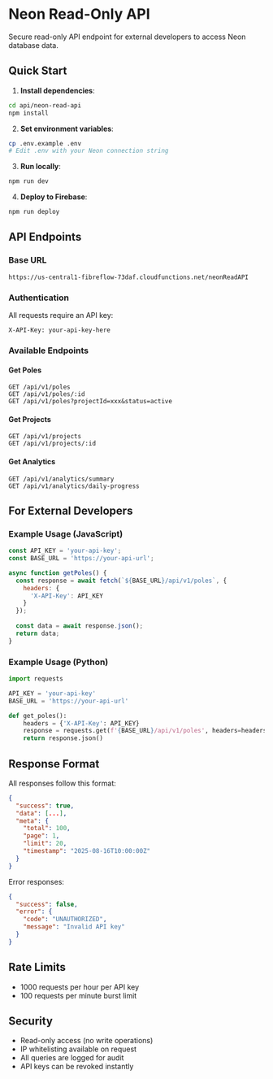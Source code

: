# Neon Read-Only API

Secure read-only API endpoint for external developers to access Neon database data.

## Quick Start

1. **Install dependencies**:
```bash
cd api/neon-read-api
npm install
```

2. **Set environment variables**:
```bash
cp .env.example .env
# Edit .env with your Neon connection string
```

3. **Run locally**:
```bash
npm run dev
```

4. **Deploy to Firebase**:
```bash
npm run deploy
```

## API Endpoints

### Base URL
```
https://us-central1-fibreflow-73daf.cloudfunctions.net/neonReadAPI
```

### Authentication
All requests require an API key:
```
X-API-Key: your-api-key-here
```

### Available Endpoints

#### Get Poles
```
GET /api/v1/poles
GET /api/v1/poles/:id
GET /api/v1/poles?projectId=xxx&status=active
```

#### Get Projects
```
GET /api/v1/projects
GET /api/v1/projects/:id
```

#### Get Analytics
```
GET /api/v1/analytics/summary
GET /api/v1/analytics/daily-progress
```

## For External Developers

### Example Usage (JavaScript)
```javascript
const API_KEY = 'your-api-key';
const BASE_URL = 'https://your-api-url';

async function getPoles() {
  const response = await fetch(`${BASE_URL}/api/v1/poles`, {
    headers: {
      'X-API-Key': API_KEY
    }
  });
  
  const data = await response.json();
  return data;
}
```

### Example Usage (Python)
```python
import requests

API_KEY = 'your-api-key'
BASE_URL = 'https://your-api-url'

def get_poles():
    headers = {'X-API-Key': API_KEY}
    response = requests.get(f'{BASE_URL}/api/v1/poles', headers=headers)
    return response.json()
```

## Response Format

All responses follow this format:
```json
{
  "success": true,
  "data": [...],
  "meta": {
    "total": 100,
    "page": 1,
    "limit": 20,
    "timestamp": "2025-08-16T10:00:00Z"
  }
}
```

Error responses:
```json
{
  "success": false,
  "error": {
    "code": "UNAUTHORIZED",
    "message": "Invalid API key"
  }
}
```

## Rate Limits
- 1000 requests per hour per API key
- 100 requests per minute burst limit

## Security
- Read-only access (no write operations)
- IP whitelisting available on request
- All queries are logged for audit
- API keys can be revoked instantly